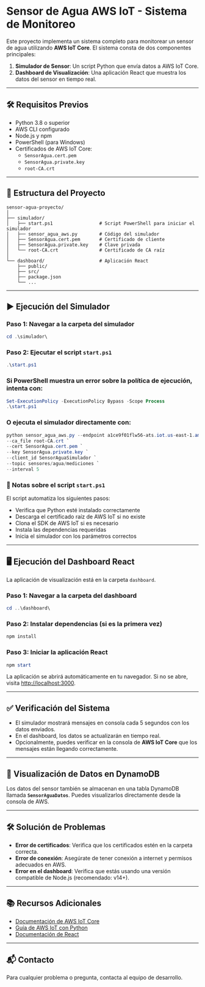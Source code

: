 # Sensor de Agua AWS IoT - Sistema de Monitoreo

Este proyecto implementa un sistema completo para monitorear un sensor de agua utilizando **AWS IoT Core**. El sistema consta de dos componentes principales:

1. **Simulador de Sensor**: Un script Python que envía datos a AWS IoT Core.  
2. **Dashboard de Visualización**: Una aplicación React que muestra los datos del sensor en tiempo real.

---

## 🛠️ Requisitos Previos

- Python 3.8 o superior  
- AWS CLI configurado  
- Node.js y npm  
- PowerShell (para Windows)  
- Certificados de AWS IoT Core:
  - `SensorAgua.cert.pem`
  - `SensorAgua.private.key`
  - `root-CA.crt`

---

## 📁 Estructura del Proyecto

```
sensor-agua-proyecto/
│
├── simulador/
│   ├── start.ps1                 # Script PowerShell para iniciar el simulador
│   ├── sensor_agua_aws.py        # Código del simulador
│   ├── SensorAgua.cert.pem       # Certificado de cliente
│   ├── SensorAgua.private.key    # Clave privada
│   └── root-CA.crt               # Certificado de CA raíz
│
└── dashboard/                    # Aplicación React
    ├── public/
    ├── src/
    ├── package.json
    └── ...
```

---

## ▶️ Ejecución del Simulador

### Paso 1: Navegar a la carpeta del simulador

```powershell
cd .\simulador\
```

### Paso 2: Ejecutar el script `start.ps1`

```powershell
.\start.ps1
```

### Si PowerShell muestra un error sobre la política de ejecución, intenta con:

```powershell
Set-ExecutionPolicy -ExecutionPolicy Bypass -Scope Process
.\start.ps1
```

### O ejecuta el simulador directamente con:

```powershell
python sensor_agua_aws.py --endpoint a1ce9f01flw56-ats.iot.us-east-1.amazonaws.com `
--ca_file root-CA.crt `
--cert SensorAgua.cert.pem `
--key SensorAgua.private.key `
--client_id SensorAguaSimulador `
--topic sensores/agua/mediciones `
--interval 5
```

### 📝 Notas sobre el script `start.ps1`

El script automatiza los siguientes pasos:

- Verifica que Python esté instalado correctamente  
- Descarga el certificado raíz de AWS IoT si no existe  
- Clona el SDK de AWS IoT si es necesario  
- Instala las dependencias requeridas  
- Inicia el simulador con los parámetros correctos  

---

## 🖥️ Ejecución del Dashboard React

La aplicación de visualización está en la carpeta `dashboard`.

### Paso 1: Navegar a la carpeta del dashboard

```powershell
cd ..\dashboard\
```

### Paso 2: Instalar dependencias (si es la primera vez)

```powershell
npm install
```

### Paso 3: Iniciar la aplicación React

```powershell
npm start
```

La aplicación se abrirá automáticamente en tu navegador. Si no se abre, visita [http://localhost:3000](http://localhost:3000).

---

## ✅ Verificación del Sistema

- El simulador mostrará mensajes en consola cada 5 segundos con los datos enviados.  
- En el dashboard, los datos se actualizarán en tiempo real.  
- Opcionalmente, puedes verificar en la consola de **AWS IoT Core** que los mensajes están llegando correctamente.

---

## 💾 Visualización de Datos en DynamoDB

Los datos del sensor también se almacenan en una tabla DynamoDB llamada **`SensorAguaDatos`**. Puedes visualizarlos directamente desde la consola de AWS.

---

## 🛠️ Solución de Problemas

- **Error de certificados**: Verifica que los certificados estén en la carpeta correcta.  
- **Error de conexión**: Asegúrate de tener conexión a internet y permisos adecuados en AWS.  
- **Error en el dashboard**: Verifica que estás usando una versión compatible de Node.js (recomendado: v14+).  

---

## 📚 Recursos Adicionales

- [Documentación de AWS IoT Core](https://docs.aws.amazon.com/iot/latest/developerguide/what-is-aws-iot.html)  
- [Guía de AWS IoT con Python](https://github.com/aws/aws-iot-device-sdk-python)  
- [Documentación de React](https://reactjs.org/)  

---

## 📬 Contacto

Para cualquier problema o pregunta, contacta al equipo de desarrollo.
